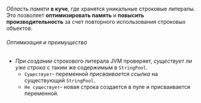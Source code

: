 _Область памяти_ __в куче__, где хранятся уникальные строковые литералы. Это позволяет __оптимизировать память__ и __повысить производительность__ за счет повторного использования строковых объектов.
###### Оптимизация и преимущества
- _При создании_ строкового литерала JVM проверяет, _существует ли уже строка_ с таким же содержимым в `StringPool`.
	- `Существует`-  переменной _присваивается ссылка_ на существующий `StringPool`.
	- `Не существует`- новая строка создается в пуле и присваивается переменной.
